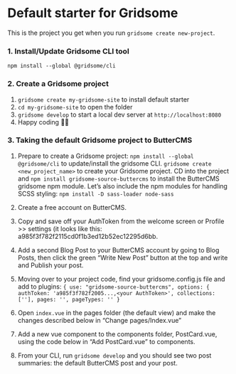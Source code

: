 # Default starter for Gridsome

This is the project you get when you run `gridsome create new-project`.

### 1. Install/Update Gridsome CLI tool

`npm install --global @gridsome/cli`

### 2. Create a Gridsome project

1. `gridsome create my-gridsome-site` to install default starter
2. `cd my-gridsome-site` to open the folder
3. `gridsome develop` to start a local dev server at `http://localhost:8080`
4. Happy coding 🎉🙌

### 3. Taking the default Gridsome project to ButterCMS

1. Prepare to create a Gridsome project:
   `npm install --global @gridsome/cli` to update/install the gridsome CLI.
   `gridsome create <new_project_name>` to create your Gridsome project.
   CD into the project and `npm install gridsome-source-buttercms` to install the ButterCMS gridsome npm module.
   Let’s also include the npm modules for handling SCSS styling: `npm install -D sass-loader node-sass`
2. Create a free account on ButterCMS.
3. Copy and save off your AuthToken from the welcome screen or Profile >> settings (it looks like this: a985f3f782f2115cd0f1b3ed12b52ec12295d6bb.
4. Add a second Blog Post to your ButterCMS account by going to Blog Posts, then click the green “Write New Post” button at the top and write and Publish your post.
5. Moving over to your project code, find your gridsome.config.js file and add to plugins:
   `{ use: "gridsome-source-buttercms", options: { authToken: 'a985f3f782f2005...,<your AuthToken>', collections: [''], pages: '', pageTypes: '' }`

6. Open `index.vue` in the pages folder (the default view) and make the changes described below in “Change pages/Index.vue”
7. Add a new vue component to the components folder, PostCard.vue, using the code below in “Add PostCard.vue” to components.
8. From your CLI, run `gridsome develop` and you should see two post summaries: the default ButterCMS post and your post.

